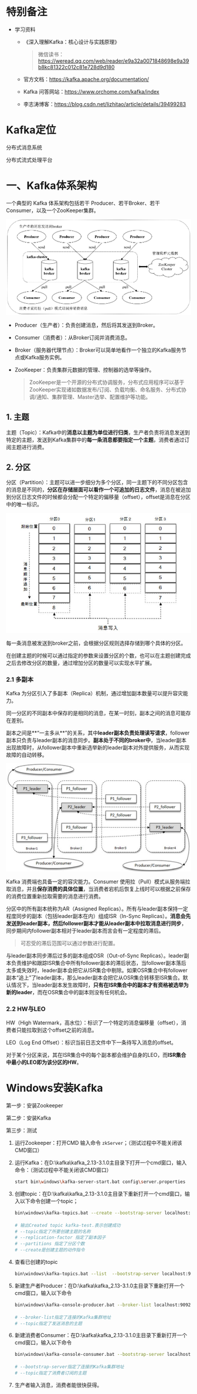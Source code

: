 # 特别备注

+ 学习资料

  + 《深入理解Kafka：核心设计与实践原理》

    > 微信读书：https://weread.qq.com/web/reader/e9a32a0071848698e9a39b8kc81322c012c81e728d9d180

  + 官方文档：https://kafka.apache.org/documentation/
  
  + Kafka 问答网站：https://www.orchome.com/kafka/index
  
  + 李志涛博客：https://blog.csdn.net/lizhitao/article/details/39499283



# Kafka定位

分布式消息系统

分布式流式处理平台

# 一、Kafka体系架构

一个典型的 Kafka 体系架构包括若干 Producer、若干Broker、若干 Consumer，以及一个ZooKeeper集群。

![kafka体系结构](image/kafka体系结构.PNG)

+ Producer（生产者）：负责创建消息，然后将其发送到Broker。

+ Consumer（消费者）：从Broker订阅并消费消息。

+ Broker（服务器代理节点）：Broker可以简单地看作一个独立的Kafka服务节点或Kafka服务实例。

+ ZooKeeper：负责集群元数据的管理、控制器的选举等操作。

  > ZooKeeper是一个开源的分布式协调服务，分布式应用程序可以基于ZooKeeper实现诸如数据发布/订阅、负载均衡、命名服务、分布式协调/通知、集群管理、Master选举、配置维护等功能。

## 1. 主题

主题（Topic）：Kafka中的**消息以主题为单位进行归类**，生产者负责将消息发送到特定的主题，发送到Kafka集群中的**每一条消息都要指定一个主题**，消费者通过订阅主题进行消费。

## 2. 分区

分区（Partition）：主题可以进一步细分为多个分区，同一主题下的不同分区包含的消息是不同的，**分区在存储层面可以看作一个可追加的日志文件**，消息在被追加到分区日志文件的时候都会分配一个特定的偏移量（offset），offset是消息在分区中的唯一标识。

![分区](image/分区.PNG)

每一条消息被发送到broker之前，会根据分区规则选择存储到哪个具体的分区。

在创建主题的时候可以通过指定的参数来设置分区的个数，也可以在主题创建完成之后去修改分区的数量，通过增加分区的数量可以实现水平扩展。

### 2.1 多副本

Kafka 为分区引入了多副本（Replica）机制，通过增加副本数量可以提升容灾能力。

同一分区的不同副本中保存的是相同的消息，在某一时刻，副本之间的消息可能存在差别。

副本之间是**“一主多从**”的关系，其中**leader副本负责处理读写请求**，follower副本只负责与leader副本的消息同步。**副本处于不同的broker中**，当leader副本出现故障时，从follower副本中重新选举新的leader副本对外提供服务，从而实现故障的自动转移。

![多副本架构](image/多副本架构.PNG)

Kafka 消费端也具备一定的容灾能力。Consumer 使用拉（Pull）模式从服务端拉取消息，并且**保存消费的具体位置**，当消费者宕机后恢复上线时可以根据之前保存的消费位置重新拉取需要的消息进行消费。

分区中的所有副本统称为AR（Assigned Replicas）。所有与leader副本保持一定程度同步的副本（包括leader副本在内）组成ISR（In-Sync Replicas）。**消息会先发送到leader副本，然后follower副本才能从leader副本中拉取消息进行同步**，同步期间内follower副本相对于leader副本而言会有一定程度的滞后。

> 可忍受的滞后范围可以通过参数进行配置。

与leader副本同步滞后过多的副本组成OSR（Out-of-Sync Replicas）。leader副本负责维护和跟踪ISR集合中所有follower副本的滞后状态，当follower副本落后太多或失效时，leader副本会把它从ISR集合中剔除。如果OSR集合中有follower副本“追上”了leader副本，那么leader副本会把它从OSR集合转移至ISR集合。默认情况下，当leader副本发生故障时，**只有在ISR集合中的副本才有资格被选举为新的leader**，而在OSR集合中的副本则没有任何机会。

### 2.2 HW与LEO

HW（High Watermark，高水位）：标识了一个特定的消息偏移量（offset），消费者只能拉取到这个offset之前的消息。

LEO（Log End Offset）：标识当前日志文件中下一条待写入消息的offset。

对于某个分区来说，其在ISR集合中的每个副本都会维护自身的LEO，而**ISR集合中最小的LEO即为该分区的HW**。

# Windows安装Kafka

第一步：安装Zookeeper

第二步：安装Kafka

第三步：测试

1. 运行Zookeeper：打开CMD 输入命令 `zkServer`；（测试过程中不能关闭该CMD窗口）

2. 运行Kafka：在D:\kafka\kafka_2.13-3.1.0主目录下打开一个cmd窗口，输入命令：（测试过程中不能关闭该CMD窗口）

   ```bash
   start bin\windows\kafka-server-start.bat config\server.properties
   ```

3. 创建topic：在D:\kafka\kafka_2.13-3.1.0主目录下重新打开一个cmd窗口，输入以下命令创建一个topic；

   ```bash
   bin\windows\kafka-topics.bat --create --bootstrap-server localhost:9092 --replication-factor 1 --partitions 1 --topic kafka-test
   
   # 输出Created topic kafka-test.表示创建成功
   # --topic指定了所要创建主题的名称
   # --replication-factor 指定了副本因子
   # --partitions 指定了分区个数
   # --create是创建主题的动作指令
   ```

4. 查看已创建的topic

   ```bash
   bin\windows\kafka-topics.bat --list  --bootstrap-server localhost:9092
   ```

5. 新建生产者Producer：在D:\kafka\kafka_2.13-3.1.0主目录下重新打开一个cmd窗口，输入以下命令

   ```bash
   bin\windows\kafka-console-producer.bat --broker-list localhost:9092 --topic kafka-test
   
   # --broker-list指定了连接的Kafka集群地址
   # --topic指定了发送消息的主题
   ```

6. 新建消费者Consumer：在D:\kafka\kafka_2.13-3.1.0主目录下重新打开一个cmd窗口，输入以下命令

   ```bash
   bin\windows\kafka-console-consumer.bat --bootstrap-server localhost:9092 --topic kafka-test --from-beginning
   
   # --bootstrap-server指定了连接的Kafka集群地址
   # --topic指定了消费者订阅的主题
   ```

7. 生产者输入消息，消费者能很快获得。



